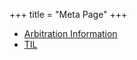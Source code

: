 +++
title = "Meta Page"
+++

- [Arbitration Information](https://routingblog.github.io/arbitration/)
- [TIL](https://routingblog.github.io/til/)
